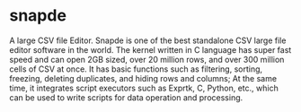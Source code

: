 # snapde
A large CSV file Editor.
Snapde is one of the best standalone CSV large file editor software in the world. The kernel written in C language has super fast speed and can open 2GB sized, over 20 million rows, and over 300 million cells of CSV at once. It has basic functions such as filtering, sorting, freezing, deleting duplicates, and hiding rows and columns; At the same time, it integrates script executors such as Exprtk, C, Python, etc., which can be used to write scripts for data operation and processing.
